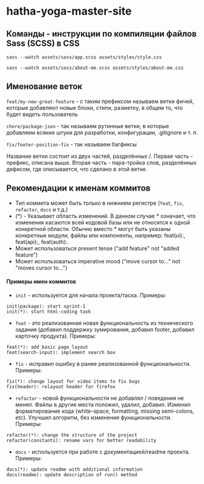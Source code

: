 # hatha-yoga-master-site

## Команды - инструкции по компиляции файлов Sass (SCSS) в CSS

`sass --watch assets/sass/app.scss assets/styles/style.css `

`sass --watch assets/sass/about-me.scss assets/styles/about-me.css`

## Именование веток

`feat/my-new-great-feature` - с таким префиксом называем ветки фичей, которые добавляют новые блоки, стили, разметку, в общем то, что будет видеть пользователь

`chore/package-json` - так называем рутинные ветки, в которые добавляем всякие штуки для разработки, конфигурации, .gitignore и т. п.

`fix/footer-position-fix` - так называем багфиксы

Название ветки состоит из двух частей, разделённых /. Первая часть - префикс, описана выше. Вторая часть - пара-тройка слов, разделённых дефисом, где описывается, что сделано в этой ветке.

## Рекомендации к именам коммитов

- Тип коммита может быть только в нижнием регистре (`feat`, `fix`, `refactor`, `docs` и т.д.)
- (\*) - Указывает область изменений.
  В данном случае \* означает, что изменения касаются всей кодовой базы или не относятся к одной конкретной области.
  Обычно вместо \* могут быть указаны конкретные модули, файлы или компоненты, например: feat(ui):, feat(api):, feat(auth):.
- Может использоваться present tense ("add feature" not "added feature")
- Может использоваться imperative mood ("move cursor to..." not "moves cursor to...")

#### Примеры имен коммитов

- `init` - используется для начала проекта/таска. Примеры:

```
init(package): start sprint-1
init(*): start html-coding task
```

- `feat` - это реализованная новая функциональность из технического задания (добавил поддержку зумирования, добавил footer, добавил карточку продукта). Примеры:

```
feat(*): add basic page layout
feat(search-input): implement search box
```

- `fix` - исправил ошибку в ранее реализованной функциональности. Примеры:

```
fix(*): change layout for video items to fix bugs
fix(header): relayout header for firefox
```

- `refactor` - новой функциональности не добавлял / поведения не менял. Файлы в другие места положил, удалил, добавил. Изменил форматирование кода (white-space, formatting, missing semi-colons, etc). Улучшил алгоритм, без изменения функциональности. Примеры:

```
refactor(*): change the structure of the project
refactor(constants): rename vars for better readability
```

- `docs` - используется при работе с документацией/readme проекта. Примеры:

```
docs(*): update readme with additional information
docs(readme): update description of run() method
```

